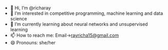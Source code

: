- 👋 Hi, I’m @richaray
- 👀 I’m interested in competitive programming, machine learning and data science
- 🌱 I’m currently learning about neural networks and unsupervised learning
- 📫 How to reach me:
     Email->rayricha15@gmail.com
- 😄 Pronouns: she/her

